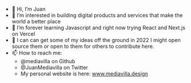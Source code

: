 - 👋 Hi, I’m Juan
- 👀 I’m interested in building digital products and services that make the world a better place
- 🌱 I’m forever learning Javascript and right now trying React and Next.js on Vercel
- 💞️ I can can get some of my ideas off the ground in 2022 I might open source them or open to them for others to contribute here.
- 📫 How to reach me:
  - @mediavilla on Github
  - @JuanMediavilla on Twitter
  - My personal website is here: www.mediavilla.design

<!---
mediavilla/mediavilla is a ✨ special ✨ repository because its `README.md` (this file) appears on your GitHub profile.
You can click the Preview link to take a look at your changes.
--->
